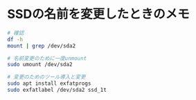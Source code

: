 # SSDの名前を変更したときのメモ

```bash
# 確認
df -h
mount | grep /dev/sda2

# 名前変更のために一度unmount
sudo umount /dev/sda2

# 変更のためのツール導入と変更
sudo apt install exfatprogs
sudo exfatlabel /dev/sda2 ssd_1t
```
